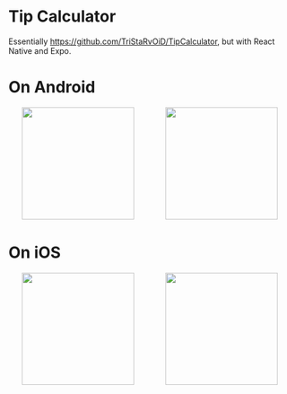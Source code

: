 # Tip Calculator

Essentially https://github.com/TriStaRvOiD/TipCalculator, but with React Native and Expo.

# On Android

<p align="center">
<img width = 200 src=https://github.com/TriStaRvOiD/TipCalculator--ReactNative/assets/58824912/4f0d2bf6-046d-428a-8e59-66c8d1f272ae>
&nbsp;&nbsp;&nbsp;&nbsp;&nbsp;&nbsp;&nbsp;&nbsp;&nbsp;&nbsp;&nbsp;&nbsp;
<img width = 200 src=https://github.com/TriStaRvOiD/TipCalculator--ReactNative/assets/58824912/cd4254ef-384a-479f-87bb-b449a9949955
</p>

# On iOS
<p align="center">
<img width = 200 src=https://github.com/TriStaRvOiD/TipCalculator--ReactNative/assets/58824912/4fd0149c-b673-46d0-b73c-c7098fef1094>
&nbsp;&nbsp;&nbsp;&nbsp;&nbsp;&nbsp;&nbsp;&nbsp;&nbsp;&nbsp;&nbsp;&nbsp;
<img width = 200 src = https://github.com/TriStaRvOiD/TipCalculator--ReactNative/assets/58824912/59d19497-88f8-4012-9f71-06d66946f0af>
</p>
